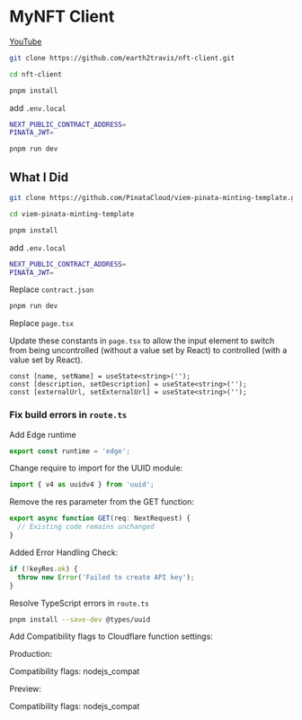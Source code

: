 # MyNFT Client

[YouTube](https://www.youtube.com/watch?v=4ToR-z15Xfc)

```bash
git clone https://github.com/earth2travis/nft-client.git
```

```bash
cd nft-client
```

```bash
pnpm install
```

add `.env.local`

```bash
NEXT_PUBLIC_CONTRACT_ADDRESS=
PINATA_JWT=
```

```bash
pnpm run dev
```

## What I Did

```bash
git clone https://github.com/PinataCloud/viem-pinata-minting-template.git
```

```bash
cd viem-pinata-minting-template
```

```bash
pnpm install
```

add `.env.local`

```bash
NEXT_PUBLIC_CONTRACT_ADDRESS=
PINATA_JWT=
```

Replace `contract.json`

```bash
pnpm run dev
```

Replace `page.tsx`

Update these constants in `page.tsx` to allow the input element to switch from being uncontrolled (without a value set by React) to controlled (with a value set by React).

```tsx
const [name, setName] = useState<string>('');
const [description, setDescription] = useState<string>('');
const [externalUrl, setExternalUrl] = useState<string>('');
```

### Fix build errors in `route.ts`

Add Edge runtime

```ts
export const runtime = 'edge';
```

Change require to import for the UUID module:

```ts
import { v4 as uuidv4 } from 'uuid';
```

Remove the res parameter from the GET function:

```ts
export async function GET(req: NextRequest) {
  // Existing code remains unchanged
}
```

Added Error Handling Check:

```ts
if (!keyRes.ok) {
  throw new Error('Failed to create API key');
}
```

Resolve TypeScript errors in `route.ts`

```bash
pnpm install --save-dev @types/uuid
```

Add Compatibility flags to Cloudflare function settings:

Production:

Compatibility flags: nodejs_compat

Preview:

Compatibility flags: nodejs_compat
